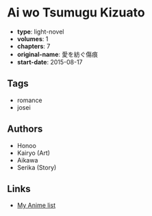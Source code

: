 # Ai wo Tsumugu Kizuato

-   **type**: light-novel
-   **volumes**: 1
-   **chapters**: 7
-   **original-name**: 愛を紡ぐ傷痕
-   **start-date**: 2015-08-17

## Tags

-   romance
-   josei

## Authors

-   Honoo
-   Kairyo (Art)
-   Aikawa
-   Serika (Story)

## Links

-   [My Anime list](https://myanimelist.net/manga/106502/Ai_wo_Tsumugu_Kizuato)
